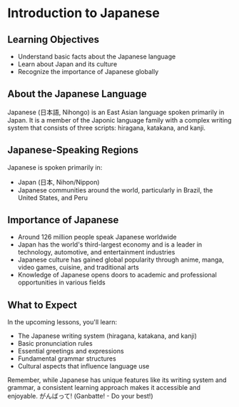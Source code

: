 # Introduction to Japanese

## Learning Objectives
- Understand basic facts about the Japanese language
- Learn about Japan and its culture
- Recognize the importance of Japanese globally

## About the Japanese Language
Japanese (日本語, Nihongo) is an East Asian language spoken primarily in Japan. It is a member of the Japonic language family with a complex writing system that consists of three scripts: hiragana, katakana, and kanji.

## Japanese-Speaking Regions
Japanese is spoken primarily in:

- Japan (日本, Nihon/Nippon)
- Japanese communities around the world, particularly in Brazil, the United States, and Peru

## Importance of Japanese
- Around 126 million people speak Japanese worldwide
- Japan has the world's third-largest economy and is a leader in technology, automotive, and entertainment industries
- Japanese culture has gained global popularity through anime, manga, video games, cuisine, and traditional arts
- Knowledge of Japanese opens doors to academic and professional opportunities in various fields

## What to Expect
In the upcoming lessons, you'll learn:
- The Japanese writing system (hiragana, katakana, and kanji)
- Basic pronunciation rules
- Essential greetings and expressions
- Fundamental grammar structures
- Cultural aspects that influence language use

Remember, while Japanese has unique features like its writing system and grammar, a consistent learning approach makes it accessible and enjoyable. がんばって! (Ganbatte! - Do your best!)